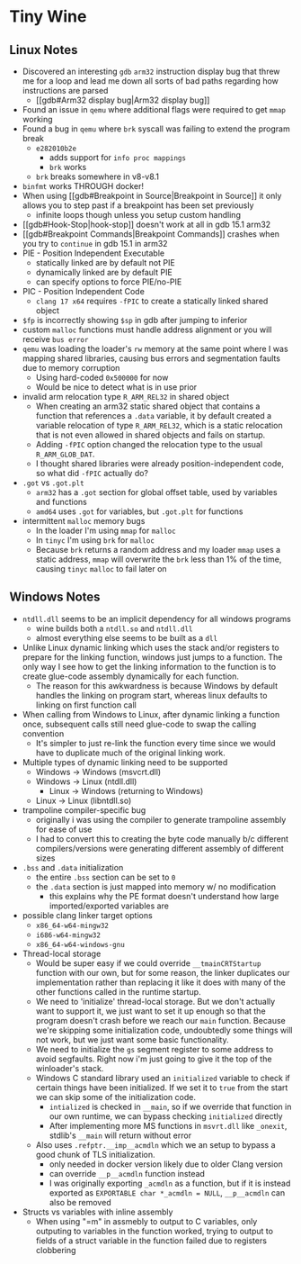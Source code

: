 # Tiny Wine

## Linux Notes

- Discovered an interesting `gdb` `arm32` instruction display bug that threw me for a loop and lead me down all sorts of bad paths regarding how instructions are parsed
    - [[gdb#Arm32 display bug|Arm32 display bug]]
- Found an issue in `qemu` where additional flags were required to get `mmap` working
- Found a bug in `qemu` where `brk` syscall was failing to extend the program break
    - `e282010b2e`
        - adds support for `info proc mappings`
        - `brk` works
    - `brk` breaks somewhere in v8-v8.1
- `binfmt` works THROUGH docker!
- When using [[gdb#Breakpoint in Source|Breakpoint in Source]] it only allows you to step past if a breakpoint has been set previously
    - infinite loops though unless you setup custom handling
- [[gdb#Hook-Stop|hook-stop]] doesn't work at all in gdb 15.1 arm32
- [[gdb#Breakpoint Commands|Breakpoint Commands]] crashes when you try to `continue` in gdb 15.1 in arm32
- PIE - Position Independent Executable
    - statically linked are by default not PIE
    - dynamically linked are by default PIE
    - can specify options to force PIE/no-PIE
- PIC - Position Independent Code
    - `clang 17 x64` requires `-fPIC` to create a statically linked shared object
- `$fp` is incorrectly showing `$sp` in gdb after jumping to inferior
- custom `malloc` functions must handle address alignment or you will receive `bus error`
- `qemu` was loading the loader's `rw` memory at the same point where I was mapping shared libraries, causing bus errors and segmentation faults due to memory corruption
    - Using hard-coded `0x500000` for now
    - Would be nice to detect what is in use prior
- invalid arm relocation type `R_ARM_REL32` in shared object
    - When creating an arm32 static shared object that contains a function that references a `.data` variable, it by default created a variable relocation of type `R_ARM_REL32`, which is a static relocation that is not even allowed in shared objects and fails on startup.
    - Adding `-fPIC` option changed the relocation type to the usual `R_ARM_GLOB_DAT`.
    - I thought shared libraries were already position-independent code, so what did `-fPIC` actually do?
- `.got` vs `.got.plt`
    - `arm32` has a `.got` section for global offset table, used by variables and functions
    - `amd64` uses `.got` for variables, but `.got.plt` for functions
- intermittent `malloc` memory bugs
    - In the loader I'm using `mmap` for `malloc`
    - In `tinyc`  I'm using `brk` for `malloc`
    - Because `brk` returns a random address and my loader `mmap` uses a static address, `mmap` will overwrite the `brk` less than 1% of the time, causing `tinyc` `malloc` to fail later on

## Windows Notes

- `ntdll.dll` seems to be an implicit dependency for all windows programs
    - wine builds both a `ntdll.so` and `ntdll.dll`
    - almost everything else seems to be built as a `dll`
- Unlike Linux dynamic linking which uses the stack and/or registers to prepare for the linking function, windows just jumps to a function.  The only way I see how to get the linking information to the function is to create glue-code assembly dynamically for each function.
    - The reason for this awkwardness is because Windows by default handles the linking on program start, whereas linux defaults to linking on first function call
- When calling from Windows to Linux, after dynamic linking a function once, subsequent calls still need glue-code to swap the calling convention
    - It's simpler to just re-link the function every time since we would have to duplicate much of the original linking work.
- Multiple types of dynamic linking need to be supported
    - Windows -> Windows (msvcrt.dll)
    - Windows -> Linux (ntdll.dll)
        - Linux -> Windows (returning to Windows)
    - Linux -> Linux (libntdll.so)
- trampoline compiler-specific bug
    - originally i was using the compiler to generate trampoline assembly for ease of use
    - I had to convert this to creating the byte code manually b/c different compilers/versions were generating different assembly of different sizes
- `.bss` and `.data` initialization
    - the entire `.bss` section can be set to `0`
    - the `.data` section is just mapped into memory w/ no modification
        - this explains why the PE format doesn't understand how large imported/exported variables are
- possible clang linker target options
    - `x86_64-w64-mingw32`
    - `i686-w64-mingw32`
    - `x86_64-w64-windows-gnu`
- Thread-local storage
    - Would be super easy if we could override `__tmainCRTStartup` function with our own, but for some reason, the linker duplicates our implementation rather than replacing it like it does with many of the other functions called in the runtime startup.
    - We need to 'initialize' thread-local storage.  But we don't actually want to support it, we just want to set it up enough so that the program doesn't crash before we reach our `main` function.  Because we're skipping some initialization code, undoubtedly some things will not work, but we just want some basic functionality.
    - We need to initialize the `gs` segment register to some address to avoid segfaults.  Right now i'm just going to give it the top of the winloader's stack.
    - Windows C standard library used an `initialized` variable to check if certain things have been initialized.  If we set it to `true` from the start we can skip some of the initialization code.
        - `intialized` is checked in `__main`, so if we override that function in our own runtime, we can bypass checking `initialized` directly
        - After implementing more MS functions in `msvrt.dll` like `_onexit`, stdlib's `__main` will return without error
    - Also uses `.refptr.__imp__acmdln` which we an setup to bypass a good chunk of TLS initialization.
        - only needed in docker version likely due to older Clang version
        - can override `__p__acmdln` function instead
        - I was originally exporting `_acmdln` as a function, but if it is instead exported as `EXPORTABLE char *_acmdln = NULL`, `__p__acmdln` can also be removed
- Structs vs variables with inline assembly
    - When using "=m" in assmebly to output to C variables, only outputing to variables in the function worked, trying to output to fields of a struct variable in the function failed due to registers clobbering
